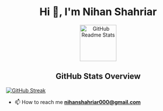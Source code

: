 
<h1 align="center">Hi 👋, I'm Nihan Shahriar</h1>

<p align="center">
   <img width="100px" src="https://res.cloudinary.com/anuraghazra/image/upload/v1594908242/logo_ccswme.svg" align="center" alt="GitHub Readme Stats" />
 <h2 align="center">GitHub Stats Overview</h2>
<a  href="https://git.io/streak-stats"><img src="https://github-readme-streak-stats.herokuapp.com?user=NihanShahriarPalock&theme=dark&border_radius=5" alt="GitHub Streak" align="center" /></a>

</p>

- 📫 How to reach me **nihanshahriar000@gmail.com**

